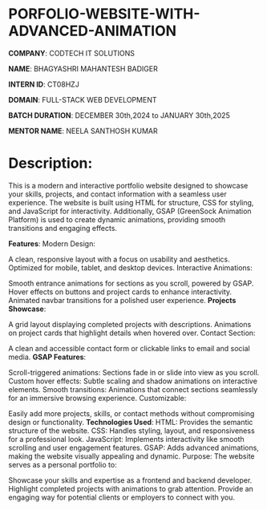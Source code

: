 # PORFOLIO-WEBSITE-WITH-ADVANCED-ANIMATION

**COMPANY**: CODTECH IT SOLUTIONS

**NAME**: BHAGYASHRI MAHANTESH BADIGER

**INTERN ID**: CT08HZJ

**DOMAIN**: FULL-STACK WEB DEVELOPMENT

**BATCH DURATION**: DECEMBER 30th,2024 to JANUARY 30th,2025

**MENTOR NAME**: NEELA SANTHOSH KUMAR

# Description:
This is a modern and interactive portfolio website designed to showcase your skills, projects, and contact information with a seamless user experience. The website is built using HTML for structure, CSS for styling, and JavaScript for interactivity. Additionally, GSAP (GreenSock Animation Platform) is used to create dynamic animations, providing smooth transitions and engaging effects.

**Features**:
Modern Design:

A clean, responsive layout with a focus on usability and aesthetics.
Optimized for mobile, tablet, and desktop devices.
Interactive Animations:

Smooth entrance animations for sections as you scroll, powered by GSAP.
Hover effects on buttons and project cards to enhance interactivity.
Animated navbar transitions for a polished user experience.
**Projects Showcase**:

A grid layout displaying completed projects with descriptions.
Animations on project cards that highlight details when hovered over.
Contact Section:

A clean and accessible contact form or clickable links to email and social media.
**GSAP Features**:

Scroll-triggered animations: Sections fade in or slide into view as you scroll.
Custom hover effects: Subtle scaling and shadow animations on interactive elements.
Smooth transitions: Animations that connect sections seamlessly for an immersive browsing experience.
Customizable:

Easily add more projects, skills, or contact methods without compromising design or functionality.
**Technologies Used**:
HTML: Provides the semantic structure of the website.
CSS: Handles styling, layout, and responsiveness for a professional look.
JavaScript: Implements interactivity like smooth scrolling and user engagement features.
GSAP: Adds advanced animations, making the website visually appealing and dynamic.
Purpose:
The website serves as a personal portfolio to:

Showcase your skills and expertise as a frontend and backend developer.
Highlight completed projects with animations to grab attention.
Provide an engaging way for potential clients or employers to connect with you.


